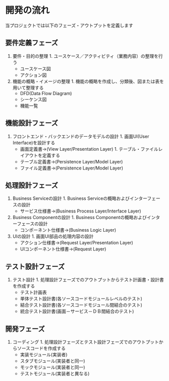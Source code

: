 # 開発の流れ #
当プロジェクトでは以下のフェーズ・アウトプットを定義します
## 要件定義フェーズ ##
  1. 要件・目的の整理
    1. ユースケース／アクティビティ（業務内容）の整理を行う
      * ユースケース図
      * アクション図
  1. 機能の概略・イメージの整理
    1. 機能の概略を作成し、分類後、図または表を用いて整理する
      * DFD(Data Flow Diagram)
      * シーケンス図
      * 機能一覧
## 機能設計フェーズ ##
  1. フロントエンド・バックエンドのデータモデルの設計
    1. 画面UI(User Interface)を設計する
      * 画面定義書→(View Layer/Presentation Layer)
    1. テーブル・ファイルレイアウトを定義する
      * テーブル定義書→(Persistence Layer/Model Layer)
      * ファイル定義書→(Persistence Layer/Model Layer)
## 処理設計フェーズ ##
  1. Business Serviceの設計
    1. Business Serviceの概略およびインターフェースの設計
      * サービス仕様書→(Business Process Layer/Interface Layer)
  1. Business Componentの設計
    1. Business Componentの概略およびインターフェースの設計
      * コンポーネント仕様書→(Business Logic Layer)
  1. UIの設計
    1. 画面UI部品の処理内容の設計
      * アクション仕様書→(Request Layer/Presentation Layer)
      * UIコンポーネント仕様書→(Request Layer)
## テスト設計フェーズ ##
  1. テスト設計
    1. 処理設計フェーズでのアウトプットからテスト計画書・設計書を作成する
      * テスト計画表
      * 単体テスト設計書(各ソースコードモジュールレベルのテスト)
      * 結合テスト設計書(各ソースコードモジュール間結合のテスト)
      * 統合テスト設計書(画面－サービス－ＤＢ間結合のテスト)
## 開発フェーズ ##
  1. コーディング
    1. 処理設計フェーズとテスト設計フェーズでのアウトプットからソースコードを作成する
      * 実装モジュール(実装者)
      * スタブモジュール(実装者と同一)
      * モックモジュール(実装者と同一)
      * テストモジュール(実装者と異なる)